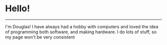 # Hello!
---
I'm Douglas! I have always had a hobby with computers and loved the idea of programming both software, and making hardware. I do lots of stuff, so my page won't be very consistent
